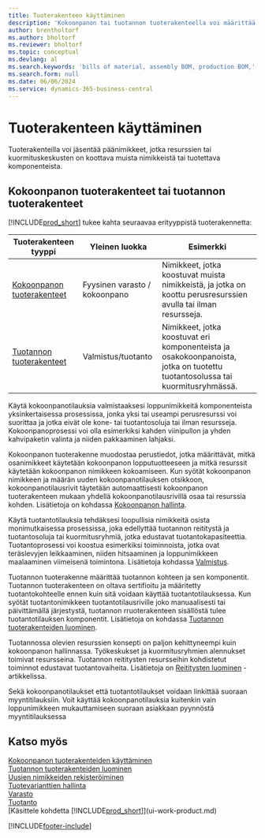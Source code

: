 ```yaml
---
title: Tuoterakenteen käyttäminen
description: 'Kokoonpanon tai tuotannon tuoterakenteella voi määrittää komponentit tai resurssit, joita tarvitaan kyseisen tuoterakenteen nimikkeen kokoamiseen.'
author: brentholtorf
ms.author: bholtorf
ms.reviewer: bholtorf
ms.topic: conceptual
ms.devlang: al
ms.search.keywords: 'bills of material, assembly BOM, production BOM,'
ms.search.form: null
ms.date: 06/06/2024
ms.service: dynamics-365-business-central
---
```

# <a name="work-with-bills-of-material"></a>Tuoterakenteen käyttäminen

Tuoterakenteilla voi jäsentää päänimikkeet, jotka resurssien tai kuormituskeskusten on koottava muista nimikkeistä tai tuotettava komponenteista.

## <a name="assembly-boms-or-production-boms"></a>Kokoonpanon tuoterakenteet tai tuotannon tuoterakenteet

[!INCLUDE[prod_short](includes/prod_short.md)] tukee kahta seuraavaa erityyppistä tuoterakennetta:

| Tuoterakenteen tyyppi | Yleinen luokka | Esimerkki |
| -------- | ---------------- | ------- |
| [Kokoonpanon tuoterakenteet](assembly-how-work-assembly-boms.md) | Fyysinen varasto / kokoonpano | Nimikkeet, jotka koostuvat muista nimikkeistä, ja jotka on koottu perusresurssien avulla tai ilman resursseja. |
| [Tuotannon tuoterakenteet](production-how-to-create-production-boms.md) | Valmistus/tuotanto | Nimikkeet, jotka koostuvat eri komponenteista ja osakokoonpanoista, jotka on tuotettu tuotantosolussa tai kuormitusryhmässä. |

Käytä kokoonpanotilauksia valmistaaksesi loppunimikkeitä komponenteista yksinkertaisessa prosessissa, jonka yksi tai useampi perusresurssi voi suorittaa ja jotka eivät ole kone- tai tuotantosoluja tai ilman resursseja. Kokoonpanoprosessi voi olla esimerkiksi kahden viinipullon ja yhden kahvipaketin valinta ja niiden pakkaaminen lahjaksi.  

Kokoonpanon tuoterakenne muodostaa perustiedot, jotka määrittävät, mitkä osanimikkeet käytetään kokoonpanon lopputuotteeseen ja mitkä resurssit käytetään kokoonpanon nimikkeen kokoamiseen. Kun syötät kokoonpanon nimikkeen ja määrän uuden kokoonpanotilauksen otsikkoon, kokoonpanotilausrivit täytetään automaattisesti kokoonpanon tuoterakenteen mukaan yhdellä kokoonpanotilausrivillä osaa tai resurssia kohden. Lisätietoja on kohdassa [Kokoonpanon hallinta](assembly-assemble-items.md).

Käytä tuotantotilauksia tehdäksesi loopullisia nimikkeitä osista monimutkaisessa prosessissa, joka edellyttää tuotannon reititystä ja tuotantosoluja tai kuormitusryhmiä, jotka edustavat tuotantokapasiteettia. Tuotantoprosessi voi koostua esimerkiksi toiminnoista, jotka ovat teräslevyjen leikkaaminen, niiden hitsaaminen ja loppunimikkeen maalaaminen viimeisenä toimintona. Lisätietoja kohdassa [Valmistus](production-manage-manufacturing.md).

Tuotannon tuoterakenne määrittää tuotannon kohteen ja sen komponentit. Tuotannon tuoterakenteen on oltava sertifioitu ja määritetty tuotantokohteelle ennen kuin sitä voidaan käyttää tuotantotilauksessa. Kun syötät tuotantonimikkeen tuotantotilausriville joko manuaalisesti tai päivittämällä järjestystä, tuotannon rruoterakenteen sisällöstä tulee tuotantotilauksen komponentit. Lisätietoja on kohdassa [Tuotannon tuoterakenteiden luominen](production-how-to-create-production-boms.md).

Tuotannossa olevien resurssien konsepti on paljon kehittyneempi kuin kokoonpanon hallinnassa. Työkeskukset ja kuormitusryhmien alennukset toimivat resursseina. Tuotannon reititysten resursseihin kohdistetut toiminnot edustavat tuotantovaiheita. Lisätietoja on [Reititysten luominen](production-how-to-create-routings.md) -artikkelissa.

Sekä kokoonpanotilaukset että tuotantotilaukset voidaan linkittää suoraan myyntitilauksiin. Voit käyttää kokoonpanotilauksia kuitenkin vain loppunimikkeen mukauttamiseen suoraan asiakkaan pyynnöstä myyntitilauksessa

## <a name="see-also"></a>Katso myös

[Kokoonpanon tuoterakenteiden käyttäminen](assembly-how-work-assembly-boms.md)  
[Tuotannon tuoterakenteiden luominen](production-how-to-create-production-boms.md)  
[Uusien nimikkeiden rekisteröiminen](inventory-how-register-new-items.md)  
[Tuotevarianttien hallinta](inventory-item-variants.md)  
[Varasto](inventory-manage-inventory.md)  
[Tuotanto](production-manage-manufacturing.md)  
[Käsittele kohdetta [!INCLUDE[prod_short](includes/prod_short.md)]](ui-work-product.md)  

[!INCLUDE[footer-include](includes/footer-banner.md)]
